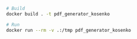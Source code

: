 ```bash
# Build
docker build . -t pdf_generator_kosenko
```

```bash
# Run
docker run --rm -v .:/tmp pdf_generator_kosenko
```